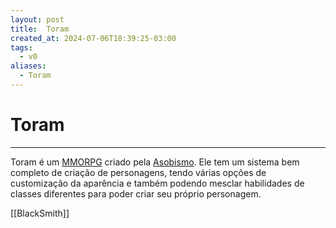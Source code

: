 ```yaml
---
layout: post
title:  Toram
created_at: 2024-07-06T18:39:25-03:00
tags:
  - v0
aliases:
  - Toram
---
```

# Toram
----

Toram é um [MMORPG](_insight/2024/07/2024-07-07-MMORPG.md) criado pela [Asobismo](_insight/2024/07/2024-07-08-Asobismo.md). Ele tem um sistema bem completo de criação de personagens, tendo várias opções de customização da aparência e também podendo mesclar habilidades de classes diferentes para poder criar seu próprio personagem. 

[[BlackSmith]]


